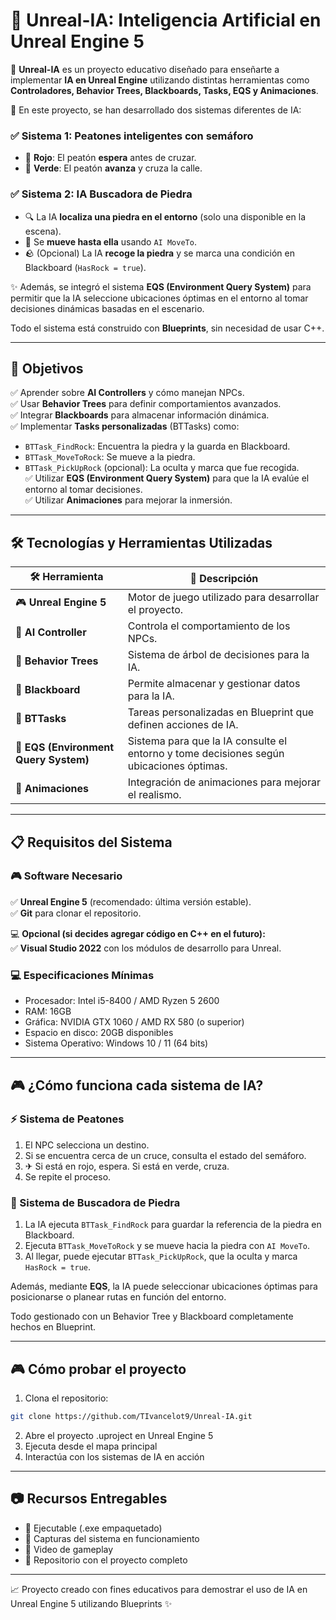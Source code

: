 # 🤖 Unreal-IA: Inteligencia Artificial en Unreal Engine 5  

🚀 **Unreal-IA** es un proyecto educativo diseñado para enseñarte a implementar **IA en Unreal Engine** utilizando distintas herramientas como **Controladores, Behavior Trees, Blackboards, Tasks, EQS y Animaciones**.  

📍 En este proyecto, se han desarrollado dos sistemas diferentes de IA:  

### ✅ Sistema 1: **Peatones inteligentes con semáforo**  
- 🚦 **Rojo**: El peatón **espera** antes de cruzar.  
- 🚦 **Verde**: El peatón **avanza** y cruza la calle.  

### ✅ Sistema 2: **IA Buscadora de Piedra**  
- 🔍 La IA **localiza una piedra en el entorno** (solo una disponible en la escena).  
- 🌄 Se **mueve hasta ella** usando `AI MoveTo`.  
- 🪨 (Opcional) La IA **recoge la piedra** y se marca una condición en Blackboard (`HasRock = true`).  

✨ Además, se integró el sistema **EQS (Environment Query System)** para permitir que la IA seleccione ubicaciones óptimas en el entorno al tomar decisiones dinámicas basadas en el escenario.  

Todo el sistema está construido con **Blueprints**, sin necesidad de usar C++.  

---

## 🎯 **Objetivos**  
✅ Aprender sobre **AI Controllers** y cómo manejan NPCs.  
✅ Usar **Behavior Trees** para definir comportamientos avanzados.  
✅ Integrar **Blackboards** para almacenar información dinámica.  
✅ Implementar **Tasks personalizadas** (BTTasks) como:  
   - `BTTask_FindRock`: Encuentra la piedra y la guarda en Blackboard.  
   - `BTTask_MoveToRock`: Se mueve a la piedra.  
   - `BTTask_PickUpRock` (opcional): La oculta y marca que fue recogida.  
✅ Utilizar **EQS (Environment Query System)** para que la IA evalúe el entorno al tomar decisiones.  
✅ Utilizar **Animaciones** para mejorar la inmersión.  

---

## 🛠️ Tecnologías y Herramientas Utilizadas

| 🛠️ Herramienta | 🚀 Descripción |
|---------------|-------------|
| 🎮 **Unreal Engine 5** | Motor de juego utilizado para desarrollar el proyecto. |
| 🧠 **AI Controller** | Controla el comportamiento de los NPCs. |
| 🌳 **Behavior Trees** | Sistema de árbol de decisiones para la IA. |
| 📌 **Blackboard** | Permite almacenar y gestionar datos para la IA. |
| 🔄 **BTTasks** | Tareas personalizadas en Blueprint que definen acciones de IA. |
| 🧭 **EQS (Environment Query System)** | Sistema para que la IA consulte el entorno y tome decisiones según ubicaciones óptimas. |
| 🏃 **Animaciones** | Integración de animaciones para mejorar el realismo. |

---

## 📋 Requisitos del Sistema

### 🎮 Software Necesario
✅ **Unreal Engine 5** (recomendado: última versión estable).  
✅ **Git** para clonar el repositorio.  

💻 **Opcional (si decides agregar código en C++ en el futuro):**  
✅ **Visual Studio 2022** con los módulos de desarrollo para Unreal.  

### 💻 Especificaciones Mínimas
- Procesador: Intel i5-8400 / AMD Ryzen 5 2600  
- RAM: 16GB  
- Gráfica: NVIDIA GTX 1060 / AMD RX 580 (o superior)  
- Espacio en disco: 20GB disponibles  
- Sistema Operativo: Windows 10 / 11 (64 bits)  

---

## 🎮 ¿Cómo funciona cada sistema de IA?

### ⚡ Sistema de Peatones
1. El NPC selecciona un destino.
2. Si se encuentra cerca de un cruce, consulta el estado del semáforo.
3. ✈ Si está en rojo, espera. Si está en verde, cruza.
4. Se repite el proceso.

### 🧠 Sistema de Buscadora de Piedra
1. La IA ejecuta `BTTask_FindRock` para guardar la referencia de la piedra en Blackboard.
2. Ejecuta `BTTask_MoveToRock` y se mueve hacia la piedra con `AI MoveTo`.
3. Al llegar, puede ejecutar `BTTask_PickUpRock`, que la oculta y marca `HasRock = true`.

Además, mediante **EQS**, la IA puede seleccionar ubicaciones óptimas para posicionarse o planear rutas en función del entorno.

Todo gestionado con un Behavior Tree y Blackboard completamente hechos en Blueprint.

---

## 🎮 Cómo probar el proyecto

1. Clona el repositorio:
```bash
git clone https://github.com/TIvancelot9/Unreal-IA.git
```

2. Abre el proyecto .uproject en Unreal Engine 5
3. Ejecuta desde el mapa principal
4. Interactúa con los sistemas de IA en acción

---

## 📷 Recursos Entregables
- 📅 Ejecutable (.exe empaquetado)
- 📄 Capturas del sistema en funcionamiento
- 🎥 Video de gameplay
- 📁 Repositorio con el proyecto completo

---

📈 Proyecto creado con fines educativos para demostrar el uso de IA en Unreal Engine 5 utilizando Blueprints ✨
